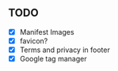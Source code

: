 ## TODO

- [x] Manifest Images
- [x] favicon?
- [x] Terms and privacy in footer
- [x] Google tag manager
